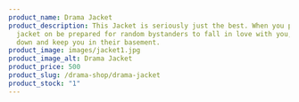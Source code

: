 ```yaml
---
product_name: Drama Jacket
product_description: This Jacket is seriously just the best. When you put this
  jacket on be prepared for random bystanders to fall in love with you, hunt you
  down and keep you in their basement.
product_image: images/jacket1.jpg
product_image_alt: Drama Jacket
product_price: 500
product_slug: /drama-shop/drama-jacket
product_stock: "1"
---
```


